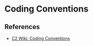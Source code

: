 # Coding Conventions

## References

* [C2 Wiki: Coding Conventions](https://c2.com/cgi/wiki?CodingConventions)
